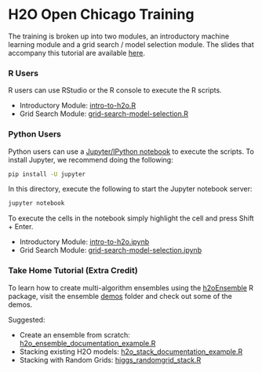 # H2O Open Chicago Training 

The training is broken up into two modules, an introductory machine learning module and a grid search / model selection module.  The slides that accompany this tutorial are available [here](https://github.com/h2oai/h2o-tutorials/blob/master/h2o-open-chicago-2016-training.pdf).

### R Users

R users can use RStudio or the R console to execute the R scripts.

- Introductory Module: [intro-to-h2o.R](https://github.com/h2oai/h2o-tutorials/blob/master/h2o-open-tour-2016/chicago/intro-to-h2o.R)
- Grid Search Module: [grid-search-model-selection.R](https://github.com/h2oai/h2o-tutorials/blob/master/h2o-open-tour-2016/chicago/grid-search-model-selection.R)

### Python Users

Python users can use a [Jupyter/IPython notebook](http://jupyter.org/) to execute the scripts.  To install Jupyter, we recommend doing the following:

```bash
pip install -U jupyter
```

In this directory, execute the following to start the Jupyter notebook server:

```bash
jupyter notebook
```
To execute the cells in the notebook simply highlight the cell and press Shift + Enter.

- Introductory Module: [intro-to-h2o.ipynb](https://github.com/h2oai/h2o-tutorials/blob/master/h2o-open-tour-2016/chicago/intro-to-h2o.ipynb)
- Grid Search Module: [grid-search-model-selection.ipynb](https://github.com/h2oai/h2o-tutorials/blob/master/h2o-open-tour-2016/chicago/grid-search-model-selection.ipynb)

### Take Home Tutorial (Extra Credit)

To learn how to create multi-algorithm ensembles using the [h2oEnsemble](https://github.com/h2oai/h2o-3/tree/master/h2o-r/ensemble) R package, visit the  ensemble [demos](https://github.com/h2oai/h2o-3/tree/master/h2o-r/ensemble/demos) folder and check out some of the demos.

Suggested:

- Create an ensemble from scratch: [h2o\_ensemble\_documentation\_example.R](https://github.com/h2oai/h2o-3/blob/master/h2o-r/ensemble/demos/h2o_ensemble_documentation_example.R)
- Stacking existing H2O models: [h2o\_stack\_documentation\_example.R](https://github.com/h2oai/h2o-3/blob/master/h2o-r/ensemble/demos/h2o_stack_documentation_example.R)
- Stacking with Random Grids: [higgs\_randomgrid\_stack.R](https://github.com/h2oai/h2o-3/blob/master/h2o-r/ensemble/demos/higgs_randomgrid_stack.R)